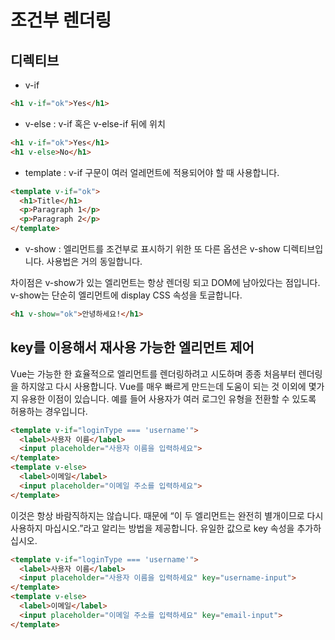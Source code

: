 # 조건부 렌더링

## 디렉티브
- v-if
```html
<h1 v-if="ok">Yes</h1>
```

- v-else : v-if 혹은 v-else-if 뒤에 위치
```html
<h1 v-if="ok">Yes</h1>
<h1 v-else>No</h1>
```

- template : v-if 구문이 여러 얼레먼트에 적용되어야 할 때 사용합니다.
```html
<template v-if="ok">
  <h1>Title</h1>
  <p>Paragraph 1</p>
  <p>Paragraph 2</p>
</template>
```

- v-show : 엘리먼트를 조건부로 표시하기 위한 또 다른 옵션은 v-show 디렉티브입니다. 사용법은 거의 동일합니다.

차이점은 v-show가 있는 엘리먼트는 항상 렌더링 되고 DOM에 남아있다는 점입니다. v-show는 단순히 엘리먼트에 display CSS 속성을 토글합니다.

```html
<h1 v-show="ok">안녕하세요!</h1>
```

## key를 이용해서 재사용 가능한 엘리먼트 제어

Vue는 가능한 한 효율적으로 엘리먼트를 렌더링하려고 시도하며 종종 처음부터 렌더링을 하지않고 다시 사용합니다. Vue를 매우 빠르게 만드는데 도움이 되는 것 이외에 몇가지 유용한 이점이 있습니다. 예를 들어 사용자가 여러 로그인 유형을 전환할 수 있도록 허용하는 경우입니다.

```HTML
<template v-if="loginType === 'username'">
  <label>사용자 이름</label>
  <input placeholder="사용자 이름을 입력하세요">
</template>
<template v-else>
  <label>이메일</label>
  <input placeholder="이메일 주소를 입력하세요">
</template>
```

이것은 항상 바람직하지는 않습니다. 때문에 “이 두 엘리먼트는 완전히 별개이므로 다시 사용하지 마십시오.”라고 알리는 방법을 제공합니다. 유일한 값으로 key 속성을 추가하십시오.

```html
<template v-if="loginType === 'username'">
  <label>사용자 이름</label>
  <input placeholder="사용자 이름을 입력하세요" key="username-input">
</template>
<template v-else>
  <label>이메일</label>
  <input placeholder="이메일 주소를 입력하세요" key="email-input">
</template>
```
